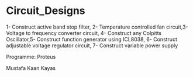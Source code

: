 # Circuit_Designs
1- Construct active band stop filter, 2- Temperature controlled fan circuit,3-Voltage to frequency converter circuit,  4- Construct any Colpitts Oscillator,5- Construct function generator using ICL8038, 6- Construct adjustable voltage regulator circuit, 7- Construct variable power supply

Programme: Proteus

Mustafa Kaan Kayas
